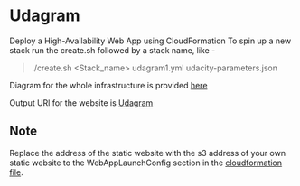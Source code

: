 # Udagram
Deploy a High-Availability Web App using CloudFormation
To spin up a new stack run the create.sh followed by a stack name, like -
> ./create.sh <Stack_name> udagram1.yml udacity-parameters.json 

Diagram for the whole infrastructure is provided [here](/udagram.png)

Output URl for the website is [Udagram](http://udagr-WebAp-15ZY4Q2OOMAWA-606931153.us-east-2.elb.amazonaws.com/Udagram-website)

## Note
Replace the address of the static website with the s3 address of your own static website to the WebAppLaunchConfig section in the [cloudformation file](/udagram1.yml).